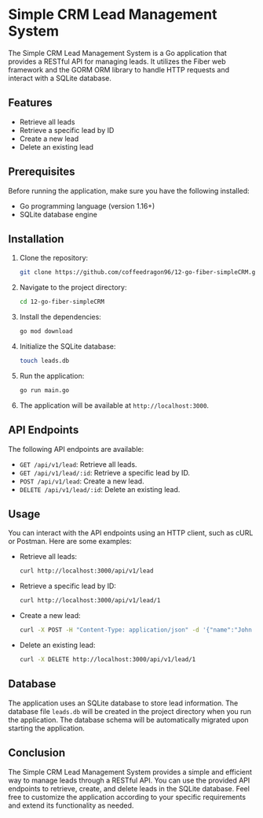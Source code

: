 # Simple CRM Lead Management System

The Simple CRM Lead Management System is a Go application that provides a RESTful API for managing leads. It utilizes the Fiber web framework and the GORM ORM library to handle HTTP requests and interact with a SQLite database.

## Features

- Retrieve all leads
- Retrieve a specific lead by ID
- Create a new lead
- Delete an existing lead

## Prerequisites

Before running the application, make sure you have the following installed:

- Go programming language (version 1.16+)
- SQLite database engine

## Installation

1. Clone the repository:

   ```bash
   git clone https://github.com/coffeedragon96/12-go-fiber-simpleCRM.git
   ```

2. Navigate to the project directory:

   ```bash
   cd 12-go-fiber-simpleCRM
   ```

3. Install the dependencies:

   ```bash
   go mod download
   ```

4. Initialize the SQLite database:

   ```bash
   touch leads.db
   ```

5. Run the application:

   ```bash
   go run main.go
   ```

6. The application will be available at `http://localhost:3000`.

## API Endpoints

The following API endpoints are available:

- `GET /api/v1/lead`: Retrieve all leads.
- `GET /api/v1/lead/:id`: Retrieve a specific lead by ID.
- `POST /api/v1/lead`: Create a new lead.
- `DELETE /api/v1/lead/:id`: Delete an existing lead.

## Usage

You can interact with the API endpoints using an HTTP client, such as cURL or Postman. Here are some examples:

- Retrieve all leads:

  ```bash
  curl http://localhost:3000/api/v1/lead
  ```

- Retrieve a specific lead by ID:

  ```bash
  curl http://localhost:3000/api/v1/lead/1
  ```

- Create a new lead:

  ```bash
  curl -X POST -H "Content-Type: application/json" -d '{"name":"John Doe","company":"ACME Inc","email":"john@example.com","phone":123456789}' http://localhost:3000/api/v1/lead
  ```

- Delete an existing lead:

  ```bash
  curl -X DELETE http://localhost:3000/api/v1/lead/1
  ```

## Database

The application uses an SQLite database to store lead information. The database file `leads.db` will be created in the project directory when you run the application. The database schema will be automatically migrated upon starting the application.

## Conclusion

The Simple CRM Lead Management System provides a simple and efficient way to manage leads through a RESTful API. You can use the provided API endpoints to retrieve, create, and delete leads in the SQLite database. Feel free to customize the application according to your specific requirements and extend its functionality as needed.
